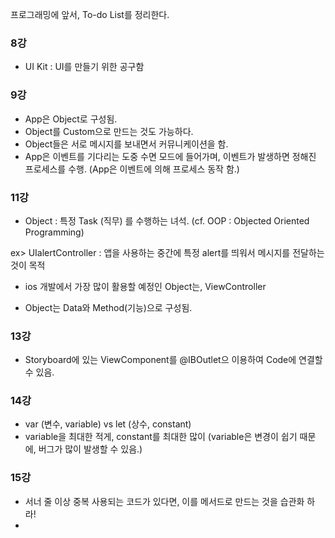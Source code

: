 프로그래밍에 앞서, To-do List를 정리한다.


### 8강

- UI Kit : UI를 만들기 위한 공구함
  
### 9강

- App은 Object로 구성됨.
- Object를 Custom으로 만드는 것도 가능하다.
- Object들은 서로 메시지를 보내면서 커뮤니케이션을 함.
- App은 이벤트를 기다리는 도중 수면 모드에 들어가며, 이벤트가 발생하면 정해진 프로세스를 수행.
(App은 이벤트에 의해 프로세스 동작 함.)

### 11강

- Object : 특정 Task (직무) 를 수행하는 녀석. (cf. OOP : Objected Oriented Programming)

ex> UIalertController : 앱을 사용하는 중간에 특정 alert를 띄워서 메시지를 전달하는 것이 목적

- ios 개발에서 가장 많이 활용할 예정인 Object는, ViewController

- Object는 Data와 Method(기능)으로 구성됨.

### 13강
- Storyboard에 있는 ViewComponent를 @IBOutlet으 이용하여 Code에 연결할 수 있음.

### 14강

- var (변수, variable) vs let (상수, constant)
- variable을 최대한 적게, constant를 최대한 많이
(variable은 변경이 쉽기 때문에, 버그가 많이 발생할 수 있음.)

### 15강
- 서너 줄 이상 중복 사용되는 코드가 있다면, 이를 메서드로 만드는 것을 습관화 하라!
- 
